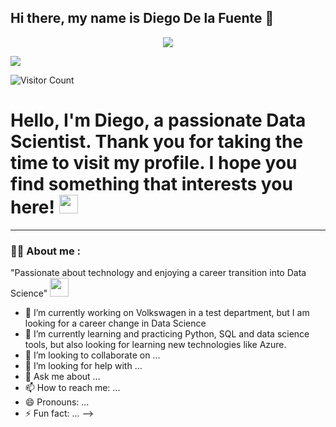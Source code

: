 ## Hi there, my name is Diego De la Fuente 👋

<div id="header" align="center">
  <img decoding="async" src="https://github.com/Delafupra/Banner_Diego/blob/main/Banner.png"/>
</div>

[![](https://img.shields.io/badge/LinkedIn-0077B5?style=for-the-badge&logo=linkedin&logoColor=white)](https://www.linkedin.com/in/diego-de-la-fuente-prats/)

![Visitor Count](https://komarev.com/ghpvc/?username=Delafupra&color=brightgreen)

<h1>
  Hello, I'm Diego, a passionate Data Scientist. Thank you for taking the time to visit my profile. I hope you find something that interests you here!
  <img decoding="async" src="https://media.giphy.com/media/hvRJCLFzcasrR4ia7z/giphy.gif" width="30px"/>
</h1>

---
 <div id="header" align="left">

### :man_technologist: About me :

"Passionate about technology and enjoying a career transition into Data Science" <img decoding="async" src="https://media.giphy.com/media/WUlplcMpOCEmTGBtBW/giphy.gif" width="30">

- 🔭 I’m currently working on Volkswagen in a test department, but I am looking for a career change in Data Science
- 🌱 I’m currently learning and practicing Python, SQL and data science tools, but also looking for learning new technologies like Azure.
- 👯 I’m looking to collaborate on ...
- 🤔 I’m looking for help with ...
- 💬 Ask me about ...
- 📫 How to reach me: ...
- 😄 Pronouns: ...
- ⚡ Fun fact: ...
-->
